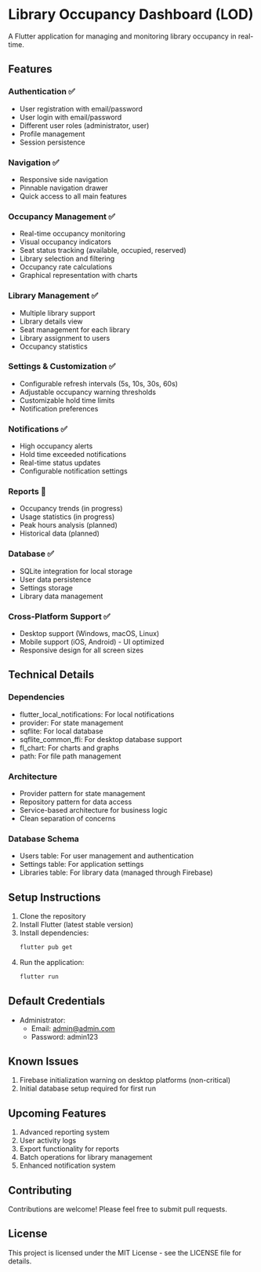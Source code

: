 # Library Occupancy Dashboard (LOD)

A Flutter application for managing and monitoring library occupancy in real-time.

## Features

### Authentication ✅

- User registration with email/password
- User login with email/password
- Different user roles (administrator, user)
- Profile management
- Session persistence

### Navigation ✅

- Responsive side navigation
- Pinnable navigation drawer
- Quick access to all main features

### Occupancy Management ✅

- Real-time occupancy monitoring
- Visual occupancy indicators
- Seat status tracking (available, occupied, reserved)
- Library selection and filtering
- Occupancy rate calculations
- Graphical representation with charts

### Library Management ✅

- Multiple library support
- Library details view
- Seat management for each library
- Library assignment to users
- Occupancy statistics

### Settings & Customization ✅

- Configurable refresh intervals (5s, 10s, 30s, 60s)
- Adjustable occupancy warning thresholds
- Customizable hold time limits
- Notification preferences

### Notifications ✅

- High occupancy alerts
- Hold time exceeded notifications
- Real-time status updates
- Configurable notification settings

### Reports 🚧

- Occupancy trends (in progress)
- Usage statistics (in progress)
- Peak hours analysis (planned)
- Historical data (planned)

### Database ✅

- SQLite integration for local storage
- User data persistence
- Settings storage
- Library data management

### Cross-Platform Support ✅

- Desktop support (Windows, macOS, Linux)
- Mobile support (iOS, Android) - UI optimized
- Responsive design for all screen sizes

## Technical Details

### Dependencies

- flutter_local_notifications: For local notifications
- provider: For state management
- sqflite: For local database
- sqflite_common_ffi: For desktop database support
- fl_chart: For charts and graphs
- path: For file path management

### Architecture

- Provider pattern for state management
- Repository pattern for data access
- Service-based architecture for business logic
- Clean separation of concerns

### Database Schema

- Users table: For user management and authentication
- Settings table: For application settings
- Libraries table: For library data (managed through Firebase)

## Setup Instructions

1. Clone the repository
2. Install Flutter (latest stable version)
3. Install dependencies:
   ```bash
   flutter pub get
   ```
4. Run the application:
   ```bash
   flutter run
   ```

## Default Credentials

- Administrator:
  - Email: admin@admin.com
  - Password: admin123

## Known Issues

1. Firebase initialization warning on desktop platforms (non-critical)
2. Initial database setup required for first run

## Upcoming Features

1. Advanced reporting system
2. User activity logs
3. Export functionality for reports
4. Batch operations for library management
5. Enhanced notification system

## Contributing

Contributions are welcome! Please feel free to submit pull requests.

## License

This project is licensed under the MIT License - see the LICENSE file for details.
